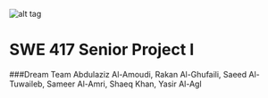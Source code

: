 ![alt tag](http://www.kfupm.edu.sa/Main_web/images1/logo.png)
# SWE 417 Senior Project I

###Dream Team
Abdulaziz Al-Amoudi, Rakan Al-Ghufaili, Saeed Al-Tuwaileb, Sameer Al-Amri, Shaeq Khan, Yasir Al-Agl